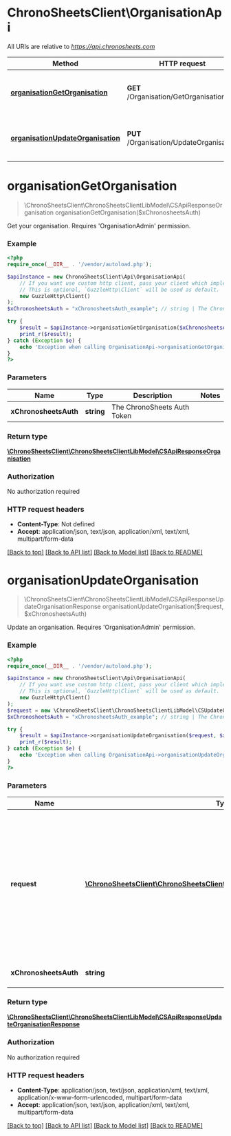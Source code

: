 # ChronoSheetsClient\OrganisationApi

All URIs are relative to *https://api.chronosheets.com*

Method | HTTP request | Description
------------- | ------------- | -------------
[**organisationGetOrganisation**](OrganisationApi.md#organisationGetOrganisation) | **GET** /Organisation/GetOrganisation | Get your organisation.    Requires &#39;OrganisationAdmin&#39; permission.
[**organisationUpdateOrganisation**](OrganisationApi.md#organisationUpdateOrganisation) | **PUT** /Organisation/UpdateOrganisation | Update an organisation.    Requires &#39;OrganisationAdmin&#39; permission.


# **organisationGetOrganisation**
> \ChronoSheetsClient\ChronoSheetsClientLibModel\CSApiResponseOrganisation organisationGetOrganisation($xChronosheetsAuth)

Get your organisation.    Requires 'OrganisationAdmin' permission.

### Example
```php
<?php
require_once(__DIR__ . '/vendor/autoload.php');

$apiInstance = new ChronoSheetsClient\Api\OrganisationApi(
    // If you want use custom http client, pass your client which implements `GuzzleHttp\ClientInterface`.
    // This is optional, `GuzzleHttp\Client` will be used as default.
    new GuzzleHttp\Client()
);
$xChronosheetsAuth = "xChronosheetsAuth_example"; // string | The ChronoSheets Auth Token

try {
    $result = $apiInstance->organisationGetOrganisation($xChronosheetsAuth);
    print_r($result);
} catch (Exception $e) {
    echo 'Exception when calling OrganisationApi->organisationGetOrganisation: ', $e->getMessage(), PHP_EOL;
}
?>
```

### Parameters

Name | Type | Description  | Notes
------------- | ------------- | ------------- | -------------
 **xChronosheetsAuth** | **string**| The ChronoSheets Auth Token |

### Return type

[**\ChronoSheetsClient\ChronoSheetsClientLibModel\CSApiResponseOrganisation**](../Model/CSApiResponseOrganisation.md)

### Authorization

No authorization required

### HTTP request headers

 - **Content-Type**: Not defined
 - **Accept**: application/json, text/json, application/xml, text/xml, multipart/form-data

[[Back to top]](#) [[Back to API list]](../../README.md#documentation-for-api-endpoints) [[Back to Model list]](../../README.md#documentation-for-models) [[Back to README]](../../README.md)

# **organisationUpdateOrganisation**
> \ChronoSheetsClient\ChronoSheetsClientLibModel\CSApiResponseUpdateOrganisationResponse organisationUpdateOrganisation($request, $xChronosheetsAuth)

Update an organisation.    Requires 'OrganisationAdmin' permission.

### Example
```php
<?php
require_once(__DIR__ . '/vendor/autoload.php');

$apiInstance = new ChronoSheetsClient\Api\OrganisationApi(
    // If you want use custom http client, pass your client which implements `GuzzleHttp\ClientInterface`.
    // This is optional, `GuzzleHttp\Client` will be used as default.
    new GuzzleHttp\Client()
);
$request = new \ChronoSheetsClient\ChronoSheetsClientLibModel\CSUpdateOrganisationRequest(); // \ChronoSheetsClient\ChronoSheetsClientLibModel\CSUpdateOrganisationRequest | An Update Organsation Request object containing updated fields.  Make sure to specify the Organsation Id in the request object so that ChronoSheets knows which Organsation to update
$xChronosheetsAuth = "xChronosheetsAuth_example"; // string | The ChronoSheets Auth Token

try {
    $result = $apiInstance->organisationUpdateOrganisation($request, $xChronosheetsAuth);
    print_r($result);
} catch (Exception $e) {
    echo 'Exception when calling OrganisationApi->organisationUpdateOrganisation: ', $e->getMessage(), PHP_EOL;
}
?>
```

### Parameters

Name | Type | Description  | Notes
------------- | ------------- | ------------- | -------------
 **request** | [**\ChronoSheetsClient\ChronoSheetsClientLibModel\CSUpdateOrganisationRequest**](../Model/CSUpdateOrganisationRequest.md)| An Update Organsation Request object containing updated fields.  Make sure to specify the Organsation Id in the request object so that ChronoSheets knows which Organsation to update |
 **xChronosheetsAuth** | **string**| The ChronoSheets Auth Token |

### Return type

[**\ChronoSheetsClient\ChronoSheetsClientLibModel\CSApiResponseUpdateOrganisationResponse**](../Model/CSApiResponseUpdateOrganisationResponse.md)

### Authorization

No authorization required

### HTTP request headers

 - **Content-Type**: application/json, text/json, application/xml, text/xml, application/x-www-form-urlencoded, multipart/form-data
 - **Accept**: application/json, text/json, application/xml, text/xml, multipart/form-data

[[Back to top]](#) [[Back to API list]](../../README.md#documentation-for-api-endpoints) [[Back to Model list]](../../README.md#documentation-for-models) [[Back to README]](../../README.md)

